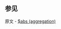 ## 参见

原文 - [$abs (aggregation)]( https://docs.mongodb.com/manual/reference/operator/aggregation/abs/ )

